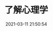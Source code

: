 ---
pageComponent: 
  name: Catalogue
  data: 
    key: 心理学
    imgUrl: /img/idea.png
    description: 好读书，不求甚解
title: 了解心理学
date: 2021-03-11 21:50:54
permalink: /psychology
sidebar: true
article: false
comment: false
editLink: false
---